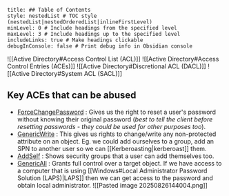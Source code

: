 ```table-of-contents
title: ## Table of Contents
style: nestedList # TOC style (nestedList|nestedOrderedList|inlineFirstLevel)
minLevel: 0 # Include headings from the specified level
maxLevel: 3 # Include headings up to the specified level
includeLinks: true # Make headings clickable
debugInConsole: false # Print debug info in Obsidian console
```
![[Active Directory#Access Control List (ACL)]]
![[Active Directory#Access Control Entries (ACEs)]]
![[Active Directory#Discretional ACL (DACL)]]
![[Active Directory#System ACL (SACL)]]

## Key ACEs that can be abused
- [ForceChangePassword](https://bloodhound.specterops.io/resources/edges/force-change-password#forcechangepassword) : Gives us the right to reset a user's password without knowing their original password (*best to tell the client before resetting passwords - they could be used for other purposes too*).
- [GenericWrite](https://bloodhound.specterops.io/resources/edges/generic-write#genericwrite) : This gives us rights to change/write any non-protected attribute on an object. Eg. we could add ourselves to a group, add an SPN to another user so we can [[Kerberoasting|kerberoast]] them.
- [AddSelf](https://bloodhound.specterops.io/resources/edges/add-self#addself) : Shows security groups that a user can add themselves too.
- [GenericAll](https://bloodhound.specterops.io/resources/edges/generic-all#genericall) : Grants full control over a target object. If we have access to a computer that is using [[Windows#Local Administrator Password Solution (LAPS)|LAPS]] then we can get access to the password and obtain local administrator.
![[Pasted image 20250826144004.png]]